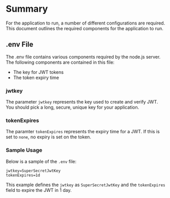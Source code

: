 # Summary

For the application to run, a number of different configurations are required. This document outlines the required components for the application to run.

## .env File

The .env file contains various components required by the node.js server. The following components are contained in this file:

* The key for JWT tokens
* The token expiry time

### jwtkey

The parameter `jwtkey` represents the key used to create and verify JWT. You should pick a long, secure, unique key for your application. 

### tokenExpires

The paramter `tokenExpires` represents the expiry time for a JWT. If this is set to `none`, no expiry is set on the token. 

### Sample Usage

Below is a sample of the `.env` file:

```
jwtkey=SuperSecretJwtKey
tokenExpires=1d
```

This example defines the `jwtkey` as `SuperSecretJwtKey` and the `tokenExpires` field to expire the JWT in 1 day. 


